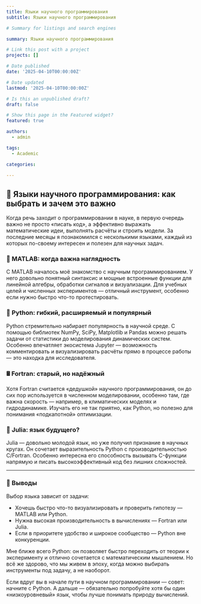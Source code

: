 ```yaml
---
title: Языки научного программирования
subtitle: Языки научного программирования

# Summary for listings and search engines

summary: Языки научного программирования

# Link this post with a project
projects: []

# Date published
date: '2025-04-10T00:00:00Z'

# Date updated
lastmod: '2025-04-10T00:00:00Z'

# Is this an unpublished draft?
draft: false

# Show this page in the Featured widget?
featured: true

authors:
  - admin

tags:
  - Academic

categories:
  
---
```


## 🔬 Языки научного программирования: как выбрать и зачем это важно

Когда речь заходит о программировании в науке, в первую очередь важно не просто «писать код», а эффективно выражать математические идеи, выполнять расчёты и строить модели. За последние месяцы я познакомился с несколькими языками, каждый из которых по-своему интересен и полезен для научных задач.

### 🧮 MATLAB: когда важна наглядность

С MATLAB началось моё знакомство с научным программированием. У него довольно понятный синтаксис и мощные встроенные функции для линейной алгебры, обработки сигналов и визуализации. Для учебных целей и численных экспериментов — отличный инструмент, особенно если нужно быстро что-то протестировать.

### 🐍 Python: гибкий, расширяемый и популярный

Python стремительно набирает популярность в научной среде. С помощью библиотек NumPy, SciPy, Matplotlib и Pandas можно решать задачи от статистики до моделирования динамических систем. Особенно впечатляет экосистема Jupyter — возможность комментировать и визуализировать расчёты прямо в процессе работы — это находка для исследователя.

### 🖩 Fortran: старый, но надёжный

Хотя Fortran считается «дедушкой» научного программирования, он до сих пор используется в численном моделировании, особенно там, где важна скорость — например, в климатических моделях и гидродинамике. Изучать его не так приятно, как Python, но полезно для понимания «подкапотной» оптимизации.

### 🧰 Julia: язык будущего?

Julia — довольно молодой язык, но уже получил признание в научных кругах. Он сочетает выразительность Python с производительностью C/Fortran. Особенно интересна его способность вызывать C-функции напрямую и писать высокоэффективный код без лишних сложностей.

---

### 🤔 Выводы

Выбор языка зависит от задачи:

- Хочешь быстро что-то визуализировать и проверить гипотезу — MATLAB или Python.
- Нужна высокая производительность в вычислениях — Fortran или Julia.
- Если в приоритете удобство и широкое сообщество — Python вне конкуренции.

Мне ближе всего Python: он позволяет быстро переходить от теории к эксперименту и отлично сочетается с математическим мышлением. Но всё же здорово, что мы живем в эпоху, когда можно выбирать инструменты под задачу, а не наоборот.

Если вдруг вы в начале пути в научном программировании — совет: начните с Python. А дальше — обязательно попробуйте хотя бы один «низкоуровневый» язык, чтобы лучше понимать природу вычислений.

